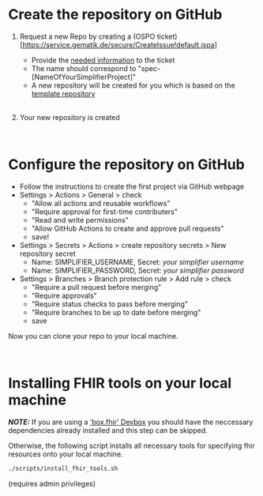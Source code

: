 # Create the repository on GitHub
1. Request a new Repo by creating a (OSPO ticket)[https://service.gematik.de/secure/CreateIssue!default.jspa]
    * Provide the [needed information](https://wiki.gematik.de/display/OSPO/GitHub+Berechtigungen#GitHubBerechtigungen-Anfordern) to the ticket
    * The name should correspond to "spec-[NameOfYourSimplifierProject]"
    * A new repository will be created for you which is based on the [template repository](https://github.com/gematik/spec-TemplateForSimplifierProjects)
    
    <br/>

2. Your new repository is created

    <br/>

# Configure the repository on GitHub
* Follow the instructions to create the first project via GitHub webpage 
* Settings > Actions > General > check 
    * "Allow all actions and reusable workflows" 
    * "Require approval for first-time contributers" 
    * "Read and write permissions" 
    * "Allow GitHub Actions to create and approve pull requests"
    * save!
* Settings > Secrets > Actions > create repository secrets > New repository secret
    * Name: SIMPLIFIER_USERNAME, Secret: *your simplifier username*
    * Name: SIMPLIFIER_PASSWORD, Secret: *your simplifier password* 
* Settings > Branches > Branch protection rule > Add rule > check 
    * "Require a pull request before merging" 
    * "Require approvals" 
    * "Require status checks to pass before merging" 
    * "Require branches to be up to date before merging"  
    * save 

Now you can clone your repo to your local machine.
    
<br/>

# Installing FHIR tools on your local machine
**_NOTE:_** If you are using a ['box.fhir' Devbox](https://gitlab.prod.ccs.gematik.solutions/git/Verwaltung/Entwicklungsumgebung/devbox) you should have the neccessary dependencies already installed and this step can be skipped.

Otherwise, the following script installs all necessary tools for specifying fhir resources onto your local machine.

```bash
./scripts/install_fhir_tools.sh
```
(requires admin privileges)


